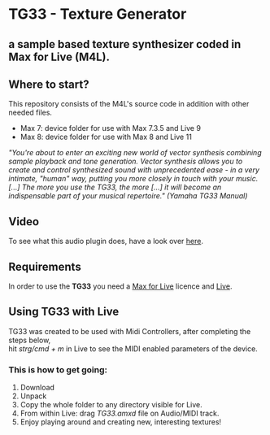# TG33 - Texture Generator 
## a sample based texture synthesizer coded in Max for Live (M4L). <br />

## Where to start?
This repository consists of the M4L's source code in addition with other needed files. <br />

* Max 7: device folder for use with Max 7.3.5 and Live 9  <br />
* Max 8: device folder for use with Max 8 and Live 11  <br />

*"You're about to enter an exciting new world of vector synthesis combining sample playback and tone generation. Vector synthesis allows you to create and control synthesized sound with unprecedented ease - in a very intimate, "human" way, putting you more closely in touch with your music. [...] The more you use the TG33, the more [...] it will become an indispensable part of your musical repertoire."*  *(Yamaha TG33 Manual)* <br />

## Video

To see what this audio plugin does, have a look over [here](https://youtu.be/azWQjQDmVE0?t=30).

## Requirements

In order to use the **TG33** you need a [Max for Live](https://www.ableton.com/de/live/max-for-live/) licence and [Live](https://www.ableton.com/de/live/).

## Using TG33 with Live

TG33 was created to be used with Midi Controllers, after completing the steps below,<br /> 
hit *strg/cmd + m* in Live to see the MIDI enabled parameters of the device.

### This is how to get going:
1. Download 
2. Unpack
3. Copy the whole folder to any directory visible for Live.
4. From within Live: drag *TG33.amxd* file on Audio/MIDI track.
5. Enjoy playing around and creating new, interesting textures!
